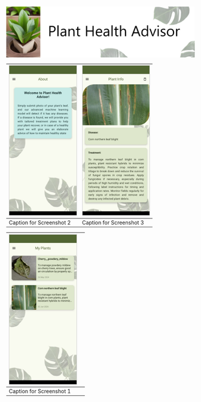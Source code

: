 ![Title](Screenshots/title.png)

| <img src="Screenshots/8.jpg" alt="Screenshot 2" style="height: 400px; border: 1px solid #ccc;"> | <img src="Screenshots/4.jpg" alt="Screenshot 3" style="height: 400px; border: 1px solid #ccc;"> |
|---|---|
| Caption for Screenshot 2 | Caption for Screenshot 3 |

| <img src="Screenshots/5.jpg" alt="Screenshot 1" style="height: 400px; border: 1px solid #ccc;"> | |
|---|---|
| Caption for Screenshot 1 | |

